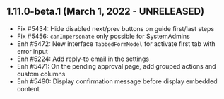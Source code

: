 1.11.0-beta.1 (March 1, 2022 - UNRELEASED)
------------------------------------------

- Fix #5434: Hide disabled next/prev buttons on guide first/last steps
- Fix #5456: `canImpersonate` only possible for SystemAdmins
- Enh #5472: New interface `TabbedFormModel` for activate first tab with error input
- Enh #5224: Add reply-to email in the settings
- Enh #5471: On the pending approval page, add grouped actions and custom columns
- Enh #5490: Display confirmation message before display embedded content
